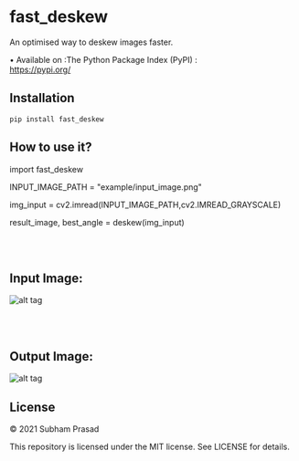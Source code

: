 # fast_deskew
An optimised way to deskew images faster.

• Available on :The Python Package Index (PyPI)  :<br /> https://pypi.org/
## Installation
```pip install fast_deskew```

## How to use it?
import fast_deskew

INPUT_IMAGE_PATH = "example/input_image.png"

img_input = cv2.imread(INPUT_IMAGE_PATH,cv2.IMREAD_GRAYSCALE)

result_image, best_angle = deskew(img_input)
    

<br /> 
<br /> 

## Input Image:

 ![alt tag](readme_resources/input_image.png)

<br /> 
<br /> 

 ## Output Image:

 ![alt tag](readme_resources/result_image.png)


 ## License

© 2021 Subham Prasad

This repository is licensed under the MIT license. See LICENSE for details.